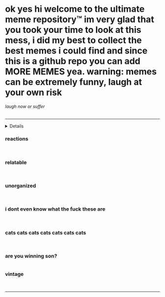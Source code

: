 <h1 id="ok-now-if-you-look-at-this-you-will-find-a-lot-of-extremely-funny-trademark-memes">ok yes hi welcome to the ultimate meme repository™ im very glad that you took your time to look at this mess, i did my best to collect the best memes i could find and since this is a github repo you can add MORE MEMES yea. warning: memes can be extremely funny, laugh at your own risk</h1>
<h6 id="laugh-now-or-suffer">laugh now or suffer</h6>
<hr>

<details>
<ul>
<li><a href="#cats-cats-cats-cats-cats-cats-cats">cats cats cats cats</a></li>
<li><a href="#relatable">me_irl</a></li>
<li><a href="#reactions">mfw</a></li>
<li><a href="#are-you-winning-son">are you winning son</a></li>
<li><a href="#vintage">vintage</a></li>
<li><a href="#unorganized">unorganized</a></li>
<li><a href="#i-dont-even-know-what-the-fuck-these-are">i dont even know what the fuck those are</a></li>
</ul>
  </details>
<h3 id="reactions">reactions</h3>
<p><img src="reactions/1.png" alt="">
<img src="reactions/2.jpg" alt="">
<img src="reactions/3.jpg" alt="">
<img src="reactions/4.png" alt="">
<img src="reactions/5.gif" alt="">
<img src="reactions/6.png" alt="">
<img src="reactions/7.png" alt="">
<img src="reactions/8.jpg" alt="">
<img src="reactions/9.jpg" alt="">
<img src="reactions/10.jpg" alt="">
<img src="reactions/11.jpg" alt="">
<img src="reactions/12.jpg" alt="">
<img src="reactions/13.jpg" alt="">
<img src="reactions/14.jpg" alt="">
<img src="reactions/15.jpg" alt="">
<img src="reactions/16.jpg" alt="">
<img src="reactions/17.jpg" alt="">
<img src="reactions/18.jpg" alt=""></p>
<h3 id="relatable">relatable</h3>
<p><img src="relatable/1.jpg" alt="">
<img src="relatable/2.jpg" alt="">
<img src="relatable/3.jpg" alt="">
<img src="relatable/4.jpg" alt="">
<img src="relatable/5.jpg" alt="">
<img src="relatable/6.jpg" alt="">
<img src="relatable/7.jpg" alt="">
<img src="relatable/8.jpg" alt="">
<img src="relatable/9.jpg" alt="">
<img src="relatable/10.jpg" alt="">
<img src="relatable/11.jpg" alt="">
<img src="relatable/12.jpg" alt="">
<img src="relatable/13.jpg" alt=""></p>
<h3 id="unorganized">unorganized</h3>
<p><img src="unorganized/1.gif" alt="">
<img src="unorganized/2.jpg" alt="">
<img src="unorganized/3.jpg" alt="">
<img src="unorganized/4.jpg" alt="">
<img src="unorganized/5.jpg" alt="">
<img src="unorganized/6.jpg" alt="">
<img src="unorganized/7.jpg" alt="">
<img src="unorganized/8.jpg" alt=""></p>
<h3 id="i-dont-even-know-what-the-fuck-these-are">i dont even know what the fuck these are</h3>
<p><img src="what-the-fuck/1.jpg" alt="">
<img src="what-the-fuck/2.jpg" alt="">
<img src="what-the-fuck/3.jpg" alt="">
<img src="what-the-fuck/4.jpg" alt="">
<img src="what-the-fuck/5.jpg" alt="">
<img src="what-the-fuck/6.jpg" alt="">
<img src="what-the-fuck/7.jpg" alt="">
<img src="what-the-fuck/8.jpg" alt=""></p>
<h3 id="cats-cats-cats-cats-cats-cats-cats">cats cats cats cats cats cats cats</h3>
<p><img src="cats-cats-cats/1.jpg" alt="">
<img src="cats-cats-cats/2.jpg" alt="">
<img src="cats-cats-cats/3.jpg" alt="">
<img src="cats-cats-cats/4.jpg" alt="">
<img src="cats-cats-cats/5.jpg" alt="">
<img src="cats-cats-cats/6.jpg" alt="">
<img src="cats-cats-cats/7.jpg" alt="">
<img src="cats-cats-cats/8.jpg" alt="">
<img src="cats-cats-cats/9.jpg" alt="">
<img src="cats-cats-cats/10.png" alt="">
<img src="cats-cats-cats/11.png" alt="">
<img src="cats-cats-cats/12.jpg" alt="">
<img src="cats-cats-cats/13.jpg" alt="">
<img src="cats-cats-cats/14.jpg" alt="">
<img src="cats-cats-cats/15.jpg" alt="">
<img src="cats-cats-cats/16.jpg" alt="">
<img src="cats-cats-cats/17.gif" alt=""></p>
<h3 id="are-you-winning-son">are you winning son?</h3>
<p><img src="gaming/1.jpg" alt=""></p>
<h3 id="vintage">vintage</h3>
<p><img src="2015-was-a-cool-year/1.png" alt="">
<img src="2015-was-a-cool-year/2.jpg" alt="">
<img src="2015-was-a-cool-year/3.jpg" alt="">
<img src="2015-was-a-cool-year/4.jpg" alt=""></p>
<hr>
